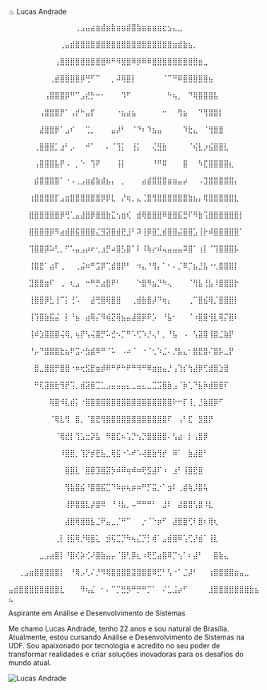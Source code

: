 ♨ Lucas Andrade

⠀⠀⠀⠀⠀⠀⠀⠀⠀⠀⠀⠀⠀⢀⣠⣤⣴⣶⣾⣶⣷⣶⣶⣾⣿⣷⣶⣶⣶⣶⣖⣢⣄⣀⠀⠀⠀⠀⠀⠀⠀⠀⠀⠀⠀⠀⠀⠀⠀⠀ ⠀⠀⠀⠀⠀⠀⠀⠀⠀⠀⢀⣤⣾⣿⣿⣿⣿⣿⣿⣿⣿⣿⣿⣿⣿⣿⣿⣿⣿⣿⣿⣿⣶⣾⣷⣦⡀⠀⠀⠀⠀⠀⠀⠀⠀⠀⠀⠀⠀⠀ ⠀⠀⠀⠀⠀⠀⠀⠀⠀⢠⣿⣿⣿⣿⣿⣿⣿⣿⣿⠿⠛⠻⣿⣿⠿⡿⠿⠿⣿⣿⣿⣿⣿⣿⣿⣿⣿⣶⣀⠀⠀⠀⠀⠀⠀⠀⠀⠀⠀⠀ ⠀⠀⠀⠀⠀⠀⠀⠀⢀⣾⣿⣿⣿⣿⡿⢛⠋⠉⠀⠀⡀⠼⢿⣿⡇⠀⠀⠀⠀⠀⠈⠉⠛⠿⣿⣿⣿⣿⣿⣦⠀⠀⠀⠀⠀⠀⠀⠀⠀⠀ ⠀⠀⠀⠀⠀⠀⠀⢠⣿⣿⣿⡿⠛⠉⣠⣞⡓⠒⠂⠀⠀⠀⠹⠋⠀⠀⠀⠀⠀⠀⠀⠓⢦⡀⠀⠙⢿⣿⣿⣿⣧⠀⠀⠀⠀⠀⠀⠀⠀⠀ ⠀⠀⠀⠀⠀⠀⢠⣿⣿⣿⡟⠁⢠⡞⠓⣤⡏⠀⠀⠀⠀⠐⣦⣴⣦⠀⠀⠀⠀⠀⠒⠀⠀⢻⣦⠀⠀⠙⢻⣿⣿⡇⠀⠀⠀⠀⠀⠀⠀⠀ ⠀⠀⠀⠀⠀⠀⣼⣿⣿⡿⠁⣠⠎⠀⠀⢉⡀⠀⠀⠀⣤⡼⠃⠀⠈⠙⠆⠹⣦⣤⠀⠀⠀⠀⠹⣗⣄⠀⠈⢻⣿⣿⠀⠀⠀⠀⠀⠀⠀⠀ ⠀⠀⠀⠀⠀⢀⣿⣿⣿⡁⣰⠃⡠⠀⠀⠚⠁⠀⠀⠄⠈⢹⡅⠀⢸⡅⠀⠀⢌⣻⣷⠀⠀⠀⠀⠈⢮⣇⡰⣮⣿⣿⣇⠀⠀⠀⠀⠀⠀⠀ ⠀⠀⠀⠀⠀⢠⣿⣿⣿⣧⡟⠠⠀⡀⠑⠀⢹⠟⠀⠀⠀⢸⡇⠀⠀⠀⠀⠀⠘⠛⠿⠀⠀⠀⣿⠀⠀⠳⣏⣿⣿⣿⣿⣆⠀⠀⠀⠀⠀⠀ ⠀⠀⠀⠀⠀⣾⣿⣿⣿⣿⠁⠐⠠⢀⣠⣶⣾⣷⣾⣦⡄⠀⡀⠀⠀⠀⣴⣾⣿⣿⣿⣶⣶⣤⡴⠀⠀⠠⣹⣿⣿⣿⣿⣿⡄⠀⠀⠀⠀⠀ ⠀⠀⠀⠀⢰⣿⣿⣿⣿⡏⣠⣶⣿⣿⣿⣿⣿⣿⡿⡿⣇⠀⡜⢶⡀⣄⢈⣿⢻⣿⣿⣿⣿⣿⣿⣷⣦⡄⢿⣿⣿⣿⣿⣿⣇⠀⠀⠀⠀⠀ ⠀⠀⠀⠀⣿⣿⣿⣿⣿⣿⡿⢛⢁⣤⣼⣿⡿⣿⣿⣷⣍⢢⣶⢎⠀⣾⢿⣿⣿⣿⠿⣿⣿⣯⣛⠏⠻⣷⢩⣿⣿⣿⣿⣿⣿⡇⠀⠀⠀⠀ ⠀⠀⠀⠀⣿⣿⣿⣿⡿⠻⣴⣾⣿⣯⣿⣿⣿⣌⣻⣽⣿⣾⣟⣸⠃⠽⢸⡿⣿⣁⣾⣿⣿⣬⣿⣿⣡⢸⡗⠾⣿⣿⣿⣿⣿⠁⠀⠀⠀⠀ ⠀⠀⠀⠀⢹⣿⣿⡿⠵⢃⡀⠋⠡⣤⣠⡴⠖⢂⣰⡛⠴⣿⣣⣿⠁⠇⠸⢷⡔⠾⢤⣤⣤⣤⠽⣿⠁⢰⡇⠈⢹⣿⣿⣿⡧⠀⠀⠀⠀⠀ ⠀⠀⠀⠀⢸⣿⣟⠁⣴⠏⢀⠀⠀⢀⣬⠶⠛⣩⡿⢉⣾⣿⡟⠃⠀⠲⣄⠘⢻⡄⠁⠂⠄⡈⠿⡉⣦⣘⣧⠐⢂⣿⣿⣿⡇⠀⠀⠀⠀⠀ ⠀⠀⠀⠀⣹⣿⣿⣶⠏⠀⢀⠀⢆⣠⠀⠒⠛⡛⣴⣿⠟⠃⠀⠀⠀⠑⣿⠻⣦⡙⠳⢄⠀⠀⠀⠈⢻⣧⢘⣧⠸⣿⣿⣿⡗⠀⠀⠀⠀⠀ ⠀⠀⠀⠀⢸⣿⣿⡿⣃⢸⠉⡅⢘⠡⠀⠀⣼⢛⣿⢿⣿⣿⠀⠀⢀⣾⣷⣿⡼⠙⢶⡄⠀⠀⠀⢀⠉⣿⣮⢿⡈⣿⣿⣿⡇⠀⠀⠀⠀⠀ ⠀⠀⠀⠀⢸⢹⣿⣷⣯⣬⠀⡇⠘⣦⠀⣴⢿⡌⠻⢾⣝⢿⣦⣤⣼⣿⡿⠟⡡⠀⠘⣧⠂⠀⠀⠈⠰⣿⣿⢺⣇⢿⡍⣿⠇⠀⠀⠀⠀⠀ ⠀⠀⠀⠀⢸⠾⣱⣿⣿⣿⢬⢿⡀⢦⡟⢣⢬⣿⡛⠥⣚⠢⡉⠛⠡⢋⠱⡘⢄⠃⡀⠘⣧⠀⠠⠀⢣⣽⣿⢸⣿⣈⣷⡟⠀⠀⠀⠀⠀⠀ ⠀⠀⠀⠀⠘⡤⠙⣿⣿⣿⣗⣦⠟⣩⠔⣳⣾⠿⠛⠈⠥⠀⠠⠴⠈⠀⠐⠈⢂⠱⣈⠄⡘⣧⣄⠂⣿⣟⣿⠌⣿⡧⣀⡟⠀⠀⠀⠀⠀⠀ ⠀⠀⠀⠀⠀⣿⣀⣿⣿⡛⣿⣿⠐⠶⢖⣫⣟⣶⡾⠿⠛⠟⠓⠟⠛⠻⠛⠿⣶⣶⣤⡘⢠⢹⡎⢳⣼⡿⢋⣾⣿⣱⣿⠀⠀⠀⠀⠀⠀⠀ ⠀⠀⠀⠀⠀⠛⢏⣽⣿⣗⢻⡟⢩⡀⣾⣽⣿⣉⣁⣠⣤⣤⣤⣄⣀⣤⣄⣀⣉⣩⣿⣷⣠⠈⡷⢁⠙⣧⡷⣾⣿⣿⠏⠀⠀⠀⠀⠀⠀⠀ ⠀⠀⠀⠀⠀⠀⠀⠀⢿⣿⠺⣇⣾⡅⠐⣿⣿⣿⣿⣿⣿⣿⣿⣿⣿⣿⣿⣿⣿⣿⣿⣿⠗⠒⡏⢸⡀⣘⣷⣿⡿⠋⠀⠀⠀⠀⠀⠀⠀⠀ ⠀⠀⠀⠀⠀⠀⠀⠀⠈⢿⣇⢻⠀⣿⡀⠈⣿⣟⢻⣿⣿⣿⣿⣿⣿⣿⣿⣿⣿⣿⣿⠏⠀⢠⠃⣏⠀⣻⣿⡟⠀⠀⠀⠀⠀⠀⠀⠀⠀⠀ ⠀⠀⠀⠀⠀⠀⠀⠀⠀⠈⢿⣞⡇⢹⣡⣒⡽⣧⠀⠻⣿⣏⠦⢡⡙⢢⡙⣿⣿⣿⣿⠄⢣⣴⠀⡇⢠⣿⡿⠀⠀⠀⠀⠀⠀⠀⠀⠀⠀⠀ ⠀⠀⠀⠀⠀⠀⠀⠀⠀⠀⠸⣿⣿⡀⢹⡝⡾⣟⣧⣀⢿⣯⠐⠡⠞⠡⢼⣿⣷⢻⡞⠀⠿⠁⠀⣷⣼⣿⠃⠀⠀⠀⠀⠀⠀⠀⠀⠀⠀⠀ ⠀⠀⠀⠀⠀⠀⠀⠀⠀⠀⠀⣿⣿⣇⠀⣿⣿⣹⣿⣽⡳⠾⠿⢶⠾⠶⢟⣫⣼⠏⠰⠀⣰⠃⢸⣿⣟⣿⠀⠀⠀⠀⠀⠀⠀⠀⠀⠀⠀⠀ ⠀⠀⠀⠀⠀⠀⠀⠀⠀⠀⠀⢻⣷⣿⣮⠘⣿⣿⣯⣉⠙⠷⡶⢦⡶⠶⠛⡋⣭⡐⠁⣲⠇⢀⣾⢷⡸⣿⢧⠀⠀⠀⠀⠀⠀⠀⠀⠀⠀⠀ ⠀⠀⠀⠀⠀⠀⠀⠀⠀⠀⠀⢸⡿⣿⣿⣇⡼⣿⠿⠀⠘⠸⣧⡀⠤⠛⠛⠛⠃⠀⣸⠇⠀⣼⣿⣿⢣⣿⠸⣇⠀⠀⠀⠀⠀⠀⠀⠀⠀⠀ ⠀⠀⠀⠀⠀⠀⠀⠀⠀⠀⠀⣼⣿⢿⣿⣿⣧⣈⠟⣤⣀⡈⠛⠉⠀⠀⡐⠈⠑⡶⠋⠀⣼⣿⣿⢋⠇⣿⠆⢿⢆⠀⠀⠀⠀⠀⠀⠀⠀⠀ ⠀⠀⠀⠀⠀⠀⠀⠀⠀⢀⡇⢸⣯⢿⡘⢿⣿⣅⠀⣺⢯⣉⡙⠳⢦⣌⡙⡃⢾⠁⣠⣾⣿⠿⢡⢋⡜⣾⠁⢸⣇⠀⠀⠀⠀⠀⠀⠀⠀⠀ ⠀⠀⠀⠀⠀⠀⣀⣠⣴⣿⡇⠘⣿⢎⡵⢊⠜⣿⣷⣤⡤⠈⣿⢃⡿⣆⠰⢟⣋⣴⣿⠿⡉⢢⠁⠆⣼⠃⠀⠀⣿⣷⣄⠀⠀⠀⠀⠀⠀⠀ ⠀⠀⢀⣠⣶⣿⣿⣿⣿⣿⡇⠀⠘⢿⡠⢃⠌⡘⠻⢿⣿⣿⣿⣿⣽⣿⣿⣿⠿⣋⠃⢣⠐⠁⣈⡼⠃⠀⠀⢰⣿⣿⣿⣿⣶⣤⣀⠀⠀⠀ ⣤⣾⣿⣿⣿⣿⣿⣿⣿⣿⣇⠀⠀⠀⠻⢦⣌⠀⠂⠄⠉⡉⣛⡻⠛⡛⠛⡉⠁⠀⠌⣁⣨⡴⠋⠀⠀⠀⠀⣸⣿⣿⣿⣿⣿⣿⣿⣷⣦⣄

Aspirante em Análise e Desenvolvimento de Sistemas

Me chamo Lucas Andrade, tenho 22 anos e sou natural de Brasília. Atualmente, estou cursando Análise e Desenvolvimento de Sistemas na UDF. Sou apaixonado por tecnologia e acredito no seu poder de transformar realidades e criar soluções inovadoras para os desafios do mundo atual.

![Lucas Andrade](https://github.com/user-attachments/assets/28e771cc-c418-40ea-8dbc-cac54eb46f6f)
